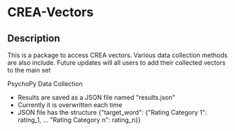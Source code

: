 # CREA-Vectors

## Description
This is a package to access CREA vectors. Various data collection methods are also include.
Future updates will all users to add their collected vectors to the main set



PsychoPy Data Collection
- Results are saved as a JSON file named "results.json"
- Currently it is overwritten each time
- JSON file has the structure {"target_word": {"Rating Category 1": rating_1, ... "Rating Category n": rating_n}}


